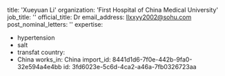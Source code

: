 title: 'Xueyuan Li'
organization: 'First Hospital of China Medical University'
job_title: ''
official_title: Dr
email_address: llxxyy2002@sohu.com
post_nominal_letters: ''
expertise:
  - hypertension
  - salt
  - transfat
country:
  - China
works_in: China
import_id: 8441d1d6-7f0e-442b-9fa0-32e594a4e4bb
id: 3fd6023e-5c6d-4ca2-a46a-7fb0326723aa
